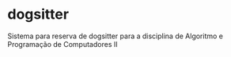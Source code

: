# dogsitter
Sistema para reserva de dogsitter para a disciplina de Algoritmo e Programação de Computadores II
